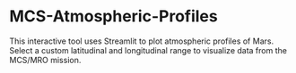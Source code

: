 # MCS-Atmospheric-Profiles
This interactive tool uses Streamlit to plot atmospheric profiles of Mars. Select a custom latitudinal and longitudinal range to visualize data from the MCS/MRO mission.
